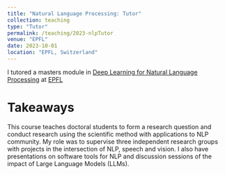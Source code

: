 ```yaml
---
title: "Natural Language Processing: Tutor"
collection: teaching
type: "Tutor"
permalink: /teaching/2023-nlpTutor
venue: "EPFL"
date: 2023-10-01
location: "EPFL, Switzerland"
---
```

I tutored a masters module in [Deep Learning for Natural Language Processing](https://edu.epfl.ch/coursebook/en/deep-learning-for-natural-language-processing-EE-608) at [EPFL](https://www.epfl.ch/en/)

Takeaways
======
This course teaches doctoral students to form a research question and conduct research using the scientific method with applications to NLP community. My role was to supervise three independent research groups with projects in the intersection of NLP, speech and vision. I also have presentations on software tools for NLP and discussion sessions of the impact of Large Language Models (LLMs).
